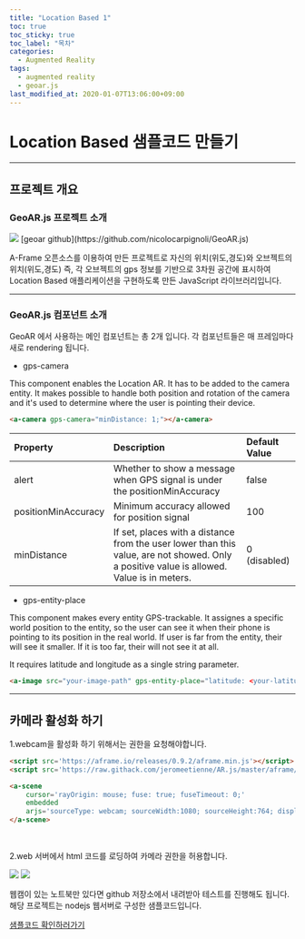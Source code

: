 ```yaml
---
title: "Location Based 1"
toc: true
toc_sticky: true
toc_label: "목차"
categories:
  - Augmented Reality
tags:
  - augmented reality
  - geoar.js
last_modified_at: 2020-01-07T13:06:00+09:00
---
```

# Location Based 샘플코드 만들기
---

## 프로젝트 개요

### GeoAR.js 프로젝트 소개

<img src='{{ "/assets/images/ar/arjs/geoar-introduce-1.png" | absolute_url }}'>
[geoar github](https://github.com/nicolocarpignoli/GeoAR.js)

A-Frame 오픈소스를 이용하여 만든 프로젝트로 자신의 위치(위도,경도)와 오브젝트의 위치(위도,경도) 
즉, 각 오브젝트의 gps 정보를 기반으로 3차원 공간에 표시하여 Location Based 애플리케이션을 구현하도록 만든 JavaScript 라이브러리입니다.

***

### GeoAR.js 컴포넌트 소개

GeoAR 에서 사용하는 메인 컴포넌트는 총 2개 입니다.
각 컴포넌트들은 매 프레임마다 새로 rendering 됩니다.
- gps-camera

This component enables the Location AR. It has to be added to the camera entity. It makes possible to handle both position and rotation of the camera and it's used to determine where the user is pointing their device.

```html
<a-camera gps-camera="minDistance: 1;"></a-camera>
```

<div class="code-example" markdown="1">

| Property | Description | Default Value |
|:-------------|:------------------|:------|
| alert | Whether to show a message when GPS signal is under the positionMinAccuracy | false |
| positionMinAccuracy | Minimum accuracy allowed for position signal | 100 |
| minDistance | If set, places with a distance from the user lower than this value, are not showed. Only a positive value is allowed. Value is in meters. | 0 (disabled) |

</div>

- gps-entity-place

This component makes every entity GPS-trackable. It assignes a specific world position to the entity, so the user can see it when their phone is pointing to its position in the real world. If user is far from the entity, their will see it smaller. If it is too far, their will not see it at all.

It requires latitude and longitude as a single string parameter.

```html
<a-image src="your-image-path" gps-entity-place="latitude: <your-latitude>; longitude: <your-longitude>"/>
```

***

## 카메라 활성화 하기

1.webcam을 활성화 하기 위해서는 권한을 요청해야합니다.

```html
<script src='https://aframe.io/releases/0.9.2/aframe.min.js'></script>
<script src='https://raw.githack.com/jeromeetienne/AR.js/master/aframe/build/aframe-ar.min.js'></script>

<a-scene
    cursor='rayOrigin: mouse; fuse: true; fuseTimeout: 0;'
    embedded
    arjs='sourceType: webcam; sourceWidth:1080; sourceHeight:764; displayWidth: 1080; displayHeight: 764; debugUIEnabled: false;'>
</a-scene>
```

<br/>

2.web 서버에서 html 코드를 로딩하여 카메라 권한을 허용합니다.

<img src='{{ "/assets/images/ar/arjs/geoar-sample-1.png" | absolute_url }}'>

<img src='{{ "/assets/images/ar/arjs/geoar-sample-2.png" | absolute_url }}'>

웹캠이 있는 노트북만 있다면 github 저장소에서 내려받아 테스트를 진행해도 됩니다.
해당 프로젝트는 nodejs 웹서버로 구성한 샘플코드입니다.

[샘플코드 확인하러가기](https://github.com/choco0908/arjsproject)
